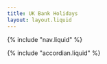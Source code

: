 ```yaml
---
title: UK Bank Holidays
layout: layout.liquid
---
```


{% include "nav.liquid" %}

{% include "accordian.liquid" %}

<script>
  async function getCountry() {
    try {
      const response = await fetch('https://cold-butterfly-7c04.leith-green.workers.dev/');
      if (!response.ok) throw new Error('Network response was not ok');
      
      const data = await response.json();
      return data.regionCode;
    } catch (error) {
      console.error('Fetch error:', error);
      return 'ENG'; // Default to England if there's an error
    }
  }

  document.addEventListener('DOMContentLoaded', async () => {
    const country = await getCountry();

    const sections = {
      'ENG': 'englandAndWales', 
      'WLS': 'englandAndWales',  
      'SCT': 'scotland',  
      'NIR': 'northernIreland', 
    };
    
    const sectionId = sections[country] || 'englandAndWales'; 
    const sectionToShow = document.getElementById(sectionId);
    
    if (sectionToShow) {
      const collapse = sectionToShow.querySelector('.accordion-collapse');
      if (collapse) {
        collapse.classList.add('show');      
      }
    }
  });

// async function fetchEvents() {
//     try {
//         //retrieves the data from the given URL and waits for it to be fully fetched
//         const response = await fetch('https://purple-pine-028c.leith-green.workers.dev/');
//         //converts the data to JSON once fetched
//         const data = await response.json();

//         //varaible holds the events array and container for the data to be combined
//         const populateEvents = (events, container) => {
//             let lastYear = null;

//             //creates a date for each event and extract the year
//             events.forEach(event => {
//                 const eventDate = new Date(event.date);
//                 const year = eventDate.getFullYear();
                
//                 //checks the year, adds heading element to separate each years events if different
//                 if (year !== lastYear) {
//                     const yearHeader = document.createElement('h5');
//                     yearHeader.innerText = year;
//                     container.appendChild(yearHeader);
//                     lastYear = year; // Update last year
//                 }
//                 //creates a div to store the fetched event data, set it to display in the container
//                 const div = document.createElement('div');
//                 div.innerText = `${event.title} - ${eventDate.toLocaleDateString()}`;
//                 //then adds the element to the DOM so it's visible in the browser
//                 container.appendChild(div);
//             });
//         };
//         //gets correct element for each region and populate with corresponding event data
//         const englandAndWalesBody = document.getElementById('englandAndWalesBody');
//         populateEvents(data['england-and-wales'].events, englandAndWalesBody);

//         const scotlandBody = document.getElementById('scotlandBody');
//         populateEvents(data.scotland.events, scotlandBody);
//         const northernIrelandBody = document.getElementById('northernIrelandBody');
//         populateEvents(data['northern-ireland'].events, northernIrelandBody);

//     //throws an error if the try code is unsuccessful
//     } catch (error) {
//         console.error("Error fetching data: ", error);
//     }
// }

// //calls the function to execute the code and display it in the browser accordion 
// fetchEvents();
</script>